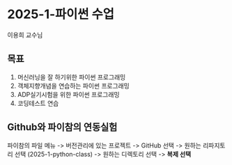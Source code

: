 # 2025-1-파이썬 수업
이용희 교수님
## 목표
1. 머신러닝을 잘 하기위한 파이썬 프로그래밍
2. 객체지향개념을 연습하는 파이썬 프로그래밍
3. ADP실기시험을 위한 파이썬 프로그래밍
4. 코딩테스트 연습

## Github와 파이참의 연동실험
파이참의 파일 메뉴 -> 버전관리에 있는 프로젝트 -> GitHub 선택 
-> 원하는 리파지토리 선택 (2025-1-python-class) -> 원하는 디렉토리 선택
-> **복제 선택**
